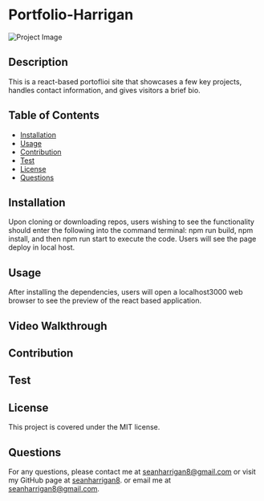 
# Portfolio-Harrigan

![Project Image][def]

## Description

This is a react-based portoflioi site that showcases a few key projects, handles contact information, and gives visitors a brief bio.

## Table of Contents

* [Installation](#installation)
* [Usage](#usage)
* [Contribution](#contribution)
* [Test](#test)
* [License](#license)
* [Questions](#questions)

## Installation

Upon cloning or downloading repos, users wishing to see the functionality  should enter the following into the command terminal: npm run build, npm install, and then npm run start to execute the code. Users will see the page deploy in local host.

## Usage

After installing the dependencies, users will open a localhost3000 web browser to see the preview of the react based application.

## Video Walkthrough

## Contribution



## Test



## License
This project is covered under the MIT license.

## Questions
For any questions, please contact me at seanharrigan8@gmail.com or visit my GitHub page at [seanharrigan8](https://github.com/seanharrigan8).
or email me at seanharrigan8@gmail.com.


[def]: https://drive.google.com/file/d/1o1dxJIL02itMvA-kamKoeHGJOoB5Vy4k/view?usp=sharing
